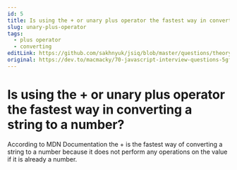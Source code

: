 ```yaml
---
id: 5
title: Is using the + or unary plus operator the fastest way in converting a string to a number?
slug: unary-plus-operator
tags:
  - plus operator
  - converting
editLink: https://github.com/sakhnyuk/jsiq/blob/master/questions/theory/javascript/5.md
original: https://dev.to/macmacky/70-javascript-interview-questions-5gfi
---
```


# Is using the + or unary plus operator the fastest way in converting a string to a number?

According to MDN Documentation the + is the fastest way of converting a string to a number because it does not perform any operations on the value if it is already a number.